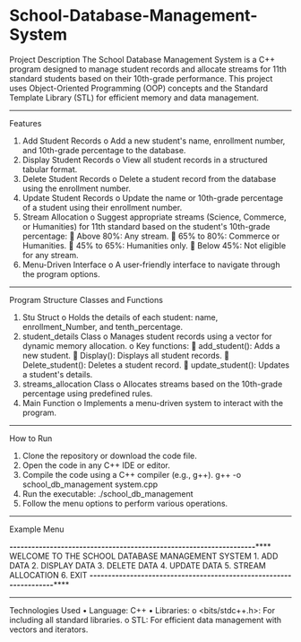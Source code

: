 # School-Database-Management-System
Project Description
The School Database Management System is a C++ program designed to manage student records and allocate streams for 11th standard students based on their 10th-grade performance. This project uses Object-Oriented Programming (OOP) concepts and the Standard Template Library (STL) for efficient memory and data management.
________________________________________
Features
1.	Add Student Records
   o	Add a new student's name, enrollment number, and 10th-grade percentage to the database.
2.	Display Student Records
   o	View all student records in a structured tabular format.
3.	Delete Student Records
   o	Delete a student record from the database using the enrollment number.
4.	Update Student Records
   o	Update the name or 10th-grade percentage of a student using their enrollment number.
5.	Stream Allocation
   o	Suggest appropriate streams (Science, Commerce, or Humanities) for 11th standard based on the student's 10th-grade percentage:
     	Above 80%: Any stream.
     	65% to 80%: Commerce or Humanities.
     	45% to 65%: Humanities only.
     	Below 45%: Not eligible for any stream.
6.	Menu-Driven Interface
   o	A user-friendly interface to navigate through the program options.
________________________________________
Program Structure
Classes and Functions
1.	Stu Struct
   o	Holds the details of each student: name, enrollment_Number, and tenth_percentage.
2.	student_details Class
   o	Manages student records using a vector for dynamic memory allocation.
   o	Key functions:
     	add_student(): Adds a new student.
     	Display(): Displays all student records.
     	Delete_student(): Deletes a student record.
     	update_student(): Updates a student's details.
3.	streams_allocation Class
   o	Allocates streams based on the 10th-grade percentage using predefined rules.
4.	Main Function
   o	Implements a menu-driven system to interact with the program.
________________________________________
How to Run
1.	Clone the repository or download the code file.
2.	Open the code in any C++ IDE or editor.
3.	Compile the code using a C++ compiler (e.g., g++).
   g++ -o school_db_management system.cpp
4.	Run the executable:
   ./school_db_management
5.	Follow the menu options to perform various operations.
________________________________________
Example Menu

*****-------------------------------------------------------------------*********
         WELCOME TO THE SCHOOL DATABASE MANAGEMENT SYSTEM 
         1. ADD DATA 
         2. DISPLAY DATA 
         3. DELETE DATA 
         4. UPDATE DATA 
         5. STREAM ALLOCATION 
         6. EXIT 
*****-------------------------------------------------------------------*********
________________________________________
Technologies Used
 •	Language: C++
 •	Libraries:
   o	<bits/stdc++.h>: For including all standard libraries.
   o	STL: For efficient data management with vectors and iterators.



 
